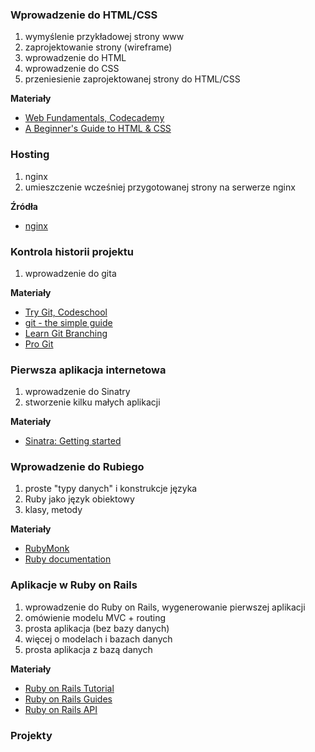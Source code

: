 ### Wprowadzenie do HTML/CSS

1. wymyślenie przykładowej strony www
2. zaprojektowanie strony (wireframe)
3. wprowadzenie do HTML
4. wprowadzenie do CSS
5. przeniesienie zaprojektowanej strony do HTML/CSS

__Materiały__

  * [Web Fundamentals, Codecademy](http://www.codecademy.com/tracks/web)
  * [A Beginner's Guide to HTML & CSS](http://learn.shayhowe.com/html-css/)

### Hosting

1. nginx
2. umieszczenie wcześniej przygotowanej strony na serwerze nginx

__Źródła__

  * [nginx](http://nginx.org/)


### Kontrola historii projektu

1. wprowadzenie do gita

__Materiały__

  * [Try Git, Codeschool](http://try.github.io)
  * [git - the simple guide](http://rogerdudler.github.io/git-guide/)
  * [Learn Git Branching](http://pcottle.github.io/learnGitBranching/)
  * [Pro Git](http://git-scm.com/book)


### Pierwsza aplikacja internetowa

1. wprowadzenie do Sinatry
2. stworzenie kilku małych aplikacji

__Materiały__

  * [Sinatra: Getting started](http://www.sinatrarb.com/intro.html)


### Wprowadzenie do Rubiego

1. proste "typy danych" i konstrukcje języka
2. Ruby jako język obiektowy
3. klasy, metody

__Materiały__

  * [RubyMonk](http://rubymonk.com/)
  * [Ruby documentation](http://ruby-doc.org/)


### Aplikacje w Ruby on Rails
1. wprowadzenie do Ruby on Rails, wygenerowanie pierwszej aplikacji
2. omówienie modelu MVC + routing
3. prosta aplikacja (bez bazy danych)
4. więcej o modelach i bazach danych
5. prosta aplikacja z bazą danych

__Materiały__

  * [Ruby on Rails Tutorial](http://ruby.railstutorial.org/ruby-on-rails-tutorial-book)
  * [Ruby on Rails Guides](http://guides.rubyonrails.org/)
  * [Ruby on Rails API](http://api.rubyonrails.org/)


### Projekty

